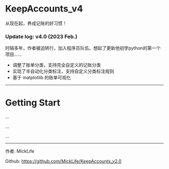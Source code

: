 # KeepAccounts_v4
从现在起，养成记账的好习惯！

### Update log: v4.0 (2023 Feb.)

时隔多年，作者被迫转行，加入程序员队伍，想起了更新他初学python的第一个项目……
* 调整了账单分类，支持完全自定义的记账分类
* 实现了半自动化分类标注，支持自定义分类标注规则
* 基于 matplotlib 的账单可视化

***

# Getting Start

...

...

...

***

作者: MickLife

Github: https://github.com/MickLife/KeepAccounts_v2.0